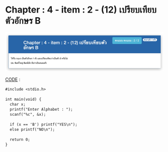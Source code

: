 # Chapter : 4 - item : 2 - (12) เปรียบเทียบตัวอักษร B

![img](./assets/2.jpg)

[CODE][file] :
```
#include <stdio.h>

int main(void) {
  char x;
  printf("Enter Alphabet : ");
  scanf("%c", &x);

  if (x == 'B') printf("YES\n");
  else printf("NO\n");
  
  return 0;
}
```

[file]: ./src/02.c